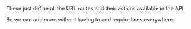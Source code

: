 These just define all the URL routes and their actions available in the API.

So we can add more without having to add require lines everywhere.